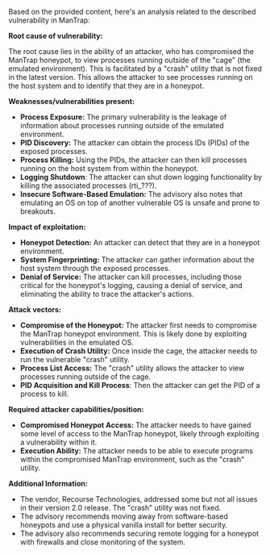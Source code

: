 Based on the provided content, here's an analysis related to the described vulnerability in ManTrap:

**Root cause of vulnerability:**

The root cause lies in the ability of an attacker, who has compromised the ManTrap honeypot, to view processes running outside of the "cage" (the emulated environment). This is facilitated by a "crash" utility that is not fixed in the latest version. This allows the attacker to see processes running on the host system and to identify that they are in a honeypot.

**Weaknesses/vulnerabilities present:**

*   **Process Exposure:** The primary vulnerability is the leakage of information about processes running outside of the emulated environment.
*   **PID Discovery:** The attacker can obtain the process IDs (PIDs) of the exposed processes.
*   **Process Killing:** Using the PIDs, the attacker can then kill processes running on the host system from within the honeypot.
*  **Logging Shutdown**: The attacker can shut down logging functionality by killing the associated processes (rti_???).
*   **Insecure Software-Based Emulation:** The advisory also notes that emulating an OS on top of another vulnerable OS is unsafe and prone to breakouts.

**Impact of exploitation:**

*   **Honeypot Detection:** An attacker can detect that they are in a honeypot environment.
*   **System Fingerprinting:** The attacker can gather information about the host system through the exposed processes.
*   **Denial of Service:** The attacker can kill processes, including those critical for the honeypot's logging, causing a denial of service, and eliminating the ability to trace the attacker's actions.

**Attack vectors:**

*   **Compromise of the Honeypot:** The attacker first needs to compromise the ManTrap honeypot environment. This is likely done by exploiting vulnerabilities in the emulated OS.
*   **Execution of Crash Utility:**  Once inside the cage, the attacker needs to run the vulnerable "crash" utility.
*   **Process List Access:** The "crash" utility allows the attacker to view processes running outside of the cage.
*   **PID Acquisition and Kill Process**: Then the attacker can get the PID of a process to kill.

**Required attacker capabilities/position:**

*   **Compromised Honeypot Access:** The attacker needs to have gained some level of access to the ManTrap honeypot, likely through exploiting a vulnerability within it.
*   **Execution Ability:**  The attacker needs to be able to execute programs within the compromised ManTrap environment, such as the "crash" utility.

**Additional Information:**

*   The vendor, Recourse Technologies, addressed some but not all issues in their version 2.0 release. The "crash" utility was not fixed.
*  The advisory recommends moving away from software-based honeypots and use a physical vanilla install for better security.
*  The advisory also recommends securing remote logging for a honeypot with firewalls and close monitoring of the system.